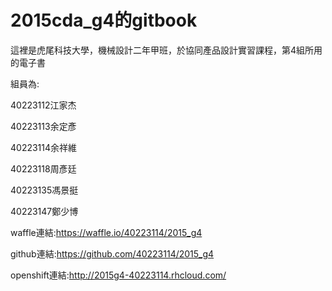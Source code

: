 2015cda_g4的gitbook
=======

這裡是虎尾科技大學，機械設計二年甲班，於協同產品設計實習課程，第4組所用的電子書

組員為:

40223112江家杰

40223113余定彥

40223114余祥維

40223118周彥廷

40223135馮景挺

40223147鄭少博


waffle連結:https://waffle.io/40223114/2015_g4

github連結:https://github.com/40223114/2015_g4

openshift連結:http://2015g4-40223114.rhcloud.com/
